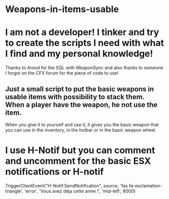 # Weapons-in-items-usable

# **I am not a developer!** I tinker and try to create the scripts I need with what I find and my personal knowledge! 
Thanks to Arood for the SQL with WeaponSync and also thanks to someone I forgot on the CFX forum for the piece of code to use!

## Just a small script to put the basic weapons in usable items with possibility to stack them. When a player have the weapon, he not use the item.

When you give it to yourself and use it, it gives you the basic weapon that you can use in the inventory, in the hotbar or in the basic weapon wheel.

# I use H-Notif but you can comment and uncomment for the basic ESX notifications or H-notif
TriggerClientEvent("H-Notif:SendNotification", source, 'fas fa-exclamation-triangle', 'error', 'Vous avez déja cette arme !', 'mid-left', 8000)
